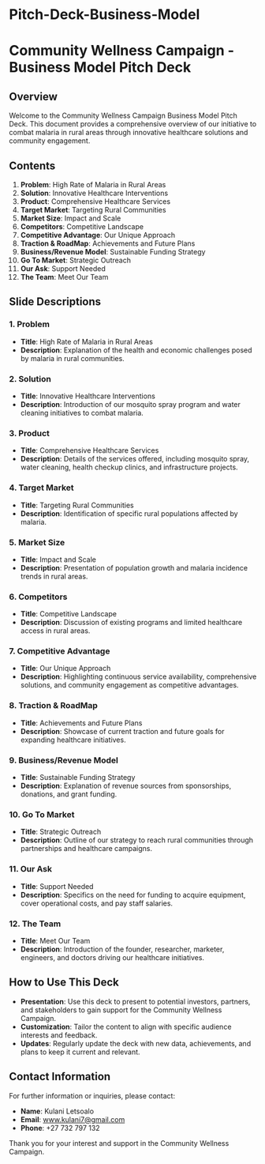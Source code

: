 # Pitch-Deck-Business-Model

# Community Wellness Campaign - Business Model Pitch Deck

## Overview
Welcome to the Community Wellness Campaign Business Model Pitch Deck. This document provides a comprehensive overview of our initiative to combat malaria in rural areas through innovative healthcare solutions and community engagement.

## Contents
1. **Problem**: High Rate of Malaria in Rural Areas
2. **Solution**: Innovative Healthcare Interventions
3. **Product**: Comprehensive Healthcare Services
4. **Target Market**: Targeting Rural Communities
5. **Market Size**: Impact and Scale
6. **Competitors**: Competitive Landscape
7. **Competitive Advantage**: Our Unique Approach
8. **Traction & RoadMap**: Achievements and Future Plans
9. **Business/Revenue Model**: Sustainable Funding Strategy
10. **Go To Market**: Strategic Outreach
11. **Our Ask**: Support Needed
12. **The Team**: Meet Our Team

## Slide Descriptions

### 1. Problem
- **Title**: High Rate of Malaria in Rural Areas
- **Description**: Explanation of the health and economic challenges posed by malaria in rural communities.

### 2. Solution
- **Title**: Innovative Healthcare Interventions
- **Description**: Introduction of our mosquito spray program and water cleaning initiatives to combat malaria.

### 3. Product
- **Title**: Comprehensive Healthcare Services
- **Description**: Details of the services offered, including mosquito spray, water cleaning, health checkup clinics, and infrastructure projects.

### 4. Target Market
- **Title**: Targeting Rural Communities
- **Description**: Identification of specific rural populations affected by malaria.

### 5. Market Size
- **Title**: Impact and Scale
- **Description**: Presentation of population growth and malaria incidence trends in rural areas.

### 6. Competitors
- **Title**: Competitive Landscape
- **Description**: Discussion of existing programs and limited healthcare access in rural areas.

### 7. Competitive Advantage
- **Title**: Our Unique Approach
- **Description**: Highlighting continuous service availability, comprehensive solutions, and community engagement as competitive advantages.

### 8. Traction & RoadMap
- **Title**: Achievements and Future Plans
- **Description**: Showcase of current traction and future goals for expanding healthcare initiatives.

### 9. Business/Revenue Model
- **Title**: Sustainable Funding Strategy
- **Description**: Explanation of revenue sources from sponsorships, donations, and grant funding.

### 10. Go To Market
- **Title**: Strategic Outreach
- **Description**: Outline of our strategy to reach rural communities through partnerships and healthcare campaigns.

### 11. Our Ask
- **Title**: Support Needed
- **Description**: Specifics on the need for funding to acquire equipment, cover operational costs, and pay staff salaries.

### 12. The Team
- **Title**: Meet Our Team
- **Description**: Introduction of the founder, researcher, marketer, engineers, and doctors driving our healthcare initiatives.

## How to Use This Deck
- **Presentation**: Use this deck to present to potential investors, partners, and stakeholders to gain support for the Community Wellness Campaign.
- **Customization**: Tailor the content to align with specific audience interests and feedback.
- **Updates**: Regularly update the deck with new data, achievements, and plans to keep it current and relevant.

## Contact Information
For further information or inquiries, please contact:

- **Name**: Kulani Letsoalo
- **Email**: www.kulani7@gmail.com
- **Phone**: +27 732 797 132

Thank you for your interest and support in the Community Wellness Campaign.
